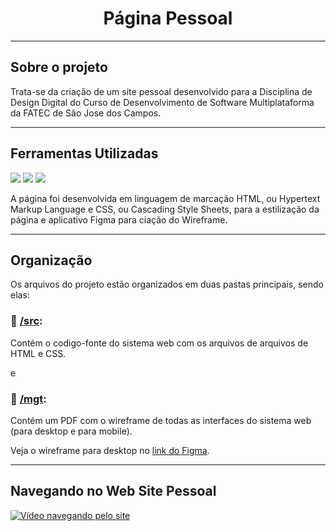 <h1 align="center">
  <a id="topo"> Página Pessoal </a>
</h1>

***

## Sobre o projeto 

Trata-se da criação de um site pessoal desenvolvido para a Disciplina de Design Digital do Curso de Desenvolvimento de Software Multiplataforma da FATEC de São Jose dos Campos.

***

## Ferramentas Utilizadas

<img src="https://img.shields.io/badge/HTML5-E34F26?style=for-the-badge&logo=html5&logoColor=white" /> <img src="https://img.shields.io/badge/CSS3-1572B6?style=for-the-badge&logo=css3&logoColor=whit" />  <img src="https://img.shields.io/badge/Figma-F24E1E?style=for-the-badge&logo=Figma&logoColor=white" />

A página foi desenvolvida em linguagem de marcação HTML, ou Hypertext Markup Language e CSS, ou Cascading Style Sheets, para a estilização da página e aplicativo Figma para ciação do Wireframe.

***

## Organização

Os arquivos do projeto estão organizados em duas pastas principais, sendo elas: 
### 📁 <a href="https://github.com/annakks/Projeto_Pagina_Pessoal/tree/master/src">/src</a>:
Contém o codigo-fonte do sistema web com os arquivos de arquivos de HTML e CSS.

e

### 📁 <a href="https://github.com/annakks/Projeto_Pagina_Pessoal/tree/master/mgt">/mgt</a>:
Contém um PDF com o wireframe de todas as interfaces do sistema web (para desktop e para mobile). 

Veja o wireframe para desktop no <a href="https://www.figma.com/proto/qVKdahnESVYb9fbB6Ju8DD/Wirefrane-Web-site-Pessoal?node-id=1%3A2&scaling=min-zoom&page-id=0%3A1">link do Figma</a>.

***

## Navegando no Web Site Pessoal

[![Vídeo navegando pelo site](http://img.youtube.com/vi/7X1UoZ7pnaw/0.jpg)](http://www.youtube.com/watch?v=7X1UoZ7pnaw "Web Site Pessoal")
